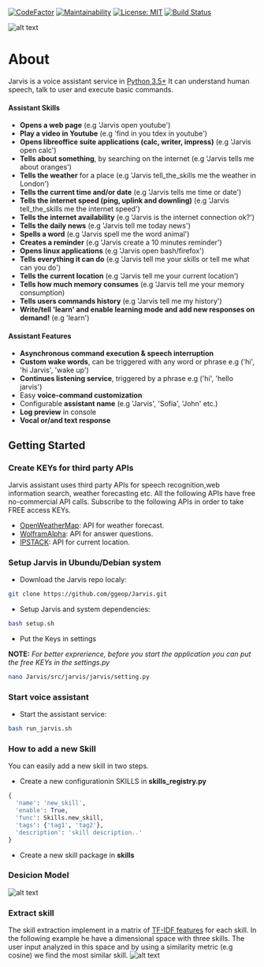 [![CodeFactor](https://www.codefactor.io/repository/github/ggeop/python-voice-assistant/badge)](https://www.codefactor.io/repository/github/ggeop/Python-voice-assistant)
[![Maintainability](https://api.codeclimate.com/v1/badges/8c90305e22186cc2c9d5/maintainability)](https://codeclimate.com/github/ggeop/Python-voice-assistant/maintainability)
[![License: MIT](https://img.shields.io/badge/License-MIT-yellow.svg)](https://opensource.org/licenses/MIT)
[![Build Status](https://travis-ci.org/ggeop/Python-voice-assistant.svg?branch=master)](https://travis-ci.org/ggeop/Python-voice-assistant)

![alt text](https://github.com/ggeop/Jarvis/blob/master/imgs/Jarvis_printscreen.PNG)

# About
Jarvis is a voice assistant service in [Python 3.5+](https://www.python.org/downloads/release/python-360/)
It can understand human speech, talk to user and execute basic commands.

#### Assistant Skills
*   **Opens a web page** (e.g 'Jarvis open youtube')
*   **Play a video in Youtube** (e.g 'find in you tdex in youtube')
*   **Opens libreoffice suite applications (calc, writer, impress)** (e.g 'Jarvis open calc')
*   **Tells about something**, by searching on the internet (e.g 'Jarvis tells me about oranges')
*   **Tells the weather** for a place (e.g 'Jarvis tell_the_skills me the weather in London')
*   **Tells the current time and/or date** (e.g 'Jarvis tells me time or date')
*   **Tells the internet speed (ping, uplink and downling)** (e.g 'Jarvis tell_the_skills me the internet speed')
*   **Tells the internet availability** (e.g 'Jarvis is the internet connection ok?')
*   **Tells the daily news** (e.g 'Jarvis tell me today news')
*   **Spells a word** (e.g 'Jarvis spell me the word animal')
*   **Creates a reminder** (e.g 'Jarvis create a 10 minutes reminder')
*   **Opens linux applications** (e.g 'Jarvis open bash/firefox')
*   **Tells everything it can do** (e.g 'Jarvis tell me your skills or tell me what can you do')
*   **Tells the current location** (e.g 'Jarvis tell me your current location')
*   **Tells how much memory consumes** (e.g 'Jarvis tell me your memory consumption)
*   **Tells users commands history** (e.g 'Jarvis tell me my history')
*   **Write/tell 'learn' and enable learning mode and add new responses on demand!** (e.g 'learn')

#### Assistant Features
*   **Asynchronous command execution & speech interruption**
*   **Custom wake words**, can be triggered with any word or phrase e.g ('hi', 'hi Jarvis', 'wake up') 
*   **Continues listening service**, triggered by a phrase e.g ('hi', 'hello jarvis')
*   Easy **voice-command customization**
*   Configurable **assistant name** (e.g 'Jarvis', 'Sofia', 'John' etc.)
*   **Log preview** in console
*   **Vocal or/and text response**

## Getting Started
### Create KEYs for third party APIs
Jarvis assistant uses third party APIs for speech recognition,web information search, weather forecasting etc.
All the following APIs have free no-commercial API calls. Subscribe to the following APIs in order to take FREE access KEYs.
*   [OpenWeatherMap](https://openweathermap.org/appid): API for weather forecast.
*   [WolframAlpha](https://developer.wolframalpha.com/portal/myapps/): API for answer questions.
*   [IPSTACK](https://ipstack.com/signup/free): API for current location.
### Setup Jarvis in Ubundu/Debian system
*   Download the Jarvis repo localy:

```bash
git clone https://github.com/ggeop/Jarvis.git
```
*   Setup Jarvis and system dependencies:
```bash
bash setup.sh
```

*   Put the Keys in settings

**NOTE:** *For better exprerience, before you start the application you can put the free KEYs in the settings.py*

```bash
nano Jarvis/src/jarvis/jarvis/setting.py
```

### Start voice assistant
*   Start the assistant service:
```bash
bash run_jarvis.sh
```


### How to add a new Skill
You can easily add a new skill in two steps.
*   Create a new configurationin SKILLS in **skills_registry.py**
```python
{ 
  'name': 'new_skill',
  'enable': True,
  'func': Skills.new_skill,
  'tags': {'tag1', 'tag2'},
  'description': 'skill description..'
}               
```
*   Create a new skill package in **skills**

### Desicion Model
![alt text](https://github.com/ggeop/Jarvis/blob/master/imgs/desicion_model.png)

### Extract skill
The skill extraction implement in a matrix of [TF-IDF features](https://scikit-learn.org/stable/modules/generated/sklearn.feature_extraction.text.TfidfVectorizer.html) for each skill.
In the following example he have a dimensional space with three skills.
The user input analyzed in this space and by using a similarity metric (e.g cosine) we find the most similar skill.
![alt text](https://github.com/ggeop/Jarvis/blob/master/imgs/skill_space_desicion.png)



